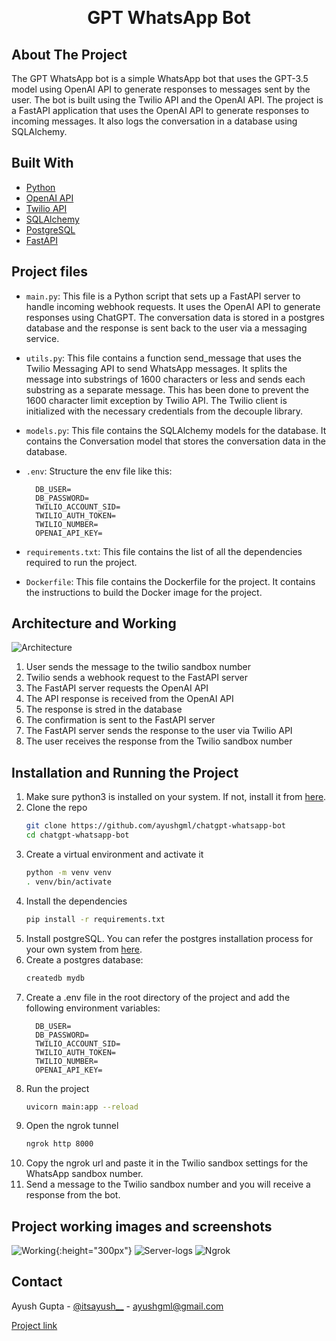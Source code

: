 <a name="readme-top"></a>

<!-- PROJECT LOGO -->
<br />
<div align="center">
  <a href="https://github.com/ayushgml/chatgpt-whatsapp-bot">
  
  </a>

  <h1 align="center">GPT WhatsApp Bot</h1>
    
</div>


## About The Project
The GPT WhatsApp bot is a simple WhatsApp bot that uses the GPT-3.5 model using OpenAI API to generate responses to messages sent by the user. The bot is built using the Twilio API and the OpenAI API. 
The project is a FastAPI application that uses the OpenAI API to generate responses to incoming messages. It also logs the conversation in a database using SQLAlchemy.

## Built With
 * [Python](https://www.python.org/)
 * [OpenAI API](https://beta.openai.com/)
 * [Twilio API](https://www.twilio.com/)
 * [SQLAlchemy](https://www.sqlalchemy.org/)
 * [PostgreSQL](https://www.postgresql.org/)
 * [FastAPI](https://fastapi.tiangolo.com/)

## Project files
 * ```main.py```: This file is a Python script that sets up a FastAPI server to handle incoming webhook requests. It uses the OpenAI API to generate responses using ChatGPT. The conversation data is stored in a postgres database and the response is sent back to the user via a messaging service.
 * ```utils.py```: This file contains a function send_message that uses the Twilio Messaging API to send WhatsApp messages. It splits the message into substrings of 1600 characters or less and sends each substring as a separate message. This has been done to prevent the 1600 character limit exception by Twilio API. The Twilio client is initialized with the necessary credentials from the decouple library.
 * ```models.py```: This file contains the SQLAlchemy models for the database. It contains the Conversation model that stores the conversation data in the database.
 * ```.env```: Structure the env file like this:

    ```
      DB_USER=
      DB_PASSWORD=
      TWILIO_ACCOUNT_SID=
      TWILIO_AUTH_TOKEN=
      TWILIO_NUMBER=
      OPENAI_API_KEY=
    ```
  * ```requirements.txt```: This file contains the list of all the dependencies required to run the project. 
  * ```Dockerfile```: This file contains the Dockerfile for the project. It contains the instructions to build the Docker image for the project.

## Architecture and Working

![Architecture](arch.png)
1. User sends the message to the twilio sandbox number
2. Twilio sends a webhook request to the FastAPI server
3. The FastAPI server requests the OpenAI API
4. The API response is received from the OpenAI API
5. The response is stred in the database
6. The confirmation is sent to the FastAPI server
7. The FastAPI server sends the response to the user via Twilio API
8. The user receives the response from the Twilio sandbox number


## Installation and Running the Project
1. Make sure python3 is installed on your system. If not, install it from [here](https://www.python.org/downloads/).
2. Clone the repo
   ```sh
   git clone https://github.com/ayushgml/chatgpt-whatsapp-bot
   cd chatgpt-whatsapp-bot
    ```
3. Create a virtual environment and activate it
    ```sh
    python -m venv venv
    . venv/bin/activate
    ```
4. Install the dependencies
    ```sh
    pip install -r requirements.txt
    ```
5. Install postgreSQL. You can refer the postgres installation process for your own system from [here](https://www.postgresql.org/download/).
6. Create a postgres database:
   ```sh
   createdb mydb
   ```
7. Create a .env file in the root directory of the project and add the following environment variables:
    ```
      DB_USER=
      DB_PASSWORD=
      TWILIO_ACCOUNT_SID=
      TWILIO_AUTH_TOKEN=
      TWILIO_NUMBER=
      OPENAI_API_KEY=
    ```
8. Run the project
    ```sh
    uvicorn main:app --reload
    ```
9. Open the ngrok tunnel
    ```sh
    ngrok http 8000
    ```
10. Copy the ngrok url and paste it in the Twilio sandbox settings for the WhatsApp sandbox number.
11. Send a message to the Twilio sandbox number and you will receive a response from the bot.


## Project working images and screenshots
![Working](ss.jpeg){:height="300px"}
![Server-logs](server-logs.png)
![Ngrok](ngrok.png)


## Contact

Ayush Gupta - [@itsayush\_\_](https://twitter.com/itsayush__) - ayushgml@gmail.com

[Project link](https://github.com/ayushgml/chatgpt-whatsapp-bot)


